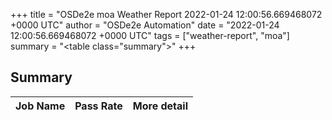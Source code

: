 +++
title = "OSDe2e moa Weather Report 2022-01-24 12:00:56.669468072 +0000 UTC"
author = "OSDe2e Automation"
date = "2022-01-24 12:00:56.669468072 +0000 UTC"
tags = ["weather-report", "moa"]
summary = "<table class=\"summary\"></table>"
+++
## Summary

| Job Name | Pass Rate | More detail |
|----------|-----------|-------------|




